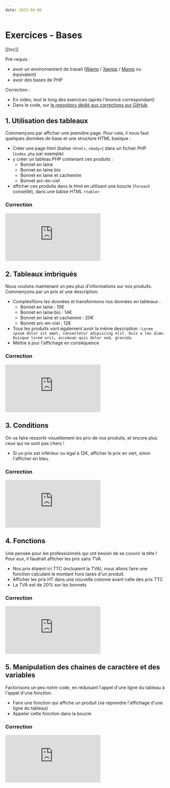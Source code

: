 ```yaml
---
date: 2023-04-06
---
```


# Exercices - Bases

[[toc]]

Pré-requis :
- avoir un environnement de travail ([Wamp](https://www.wampserver.com/) / [Xampp](https://www.apachefriends.org/fr/index.html) / [Mamp](https://www.mamp.info/en/downloads/) ou équivalent)
- avoir des bases de PHP

Correction :

- En vidéo, tout le long des exercices (après l'énoncé correspondant)
- Dans le code, sur [le repository dédié aux corrections sur GitHub](https://github.com/Dreeckan/beanies/pulls?q=is%3Apr). 

## 1. Utilisation des tableaux

Commençons par afficher une première page. Pour cela, il nous faut quelques données de base et une structure HTML basique :

- Créer une page html (balise `<html>`, `<body>`) dans un fichier PHP (`index.php` par exemple)
- y créer un tableau PHP contenant ces produits :
    - Bonnet en laine
    - Bonnet en laine bio
    - Bonnet en laine et cachemire
    - Bonnet arc-en-ciel
- afficher ces produits dans le html en utilisant une boucle (`foreach` conseillé), dans une balise HTML `<table>`

### Correction 

<iframe class="yt-video" src="https://www.youtube.com/embed/b_yjqBY0p60" title="Exercice 1" frameborder="0" allow="accelerometer; clipboard-write; encrypted-media; gyroscope; web-share" allowfullscreen></iframe>

## 2. Tableaux imbriqués

Nous voulons maintenant un peu plus d'informations sur nos produits. Commençons par un prix et une description.

- Complexifions les données et transformons nos données en tableaux :
    - Bonnet en laine : 10€
    - Bonnet en laine bio : 14€
    - Bonnet en laine et cachemire : 20€
    - Bonnet arc-en-ciel : 12€
- Tous les produits vont également avoir la même description : `Lorem ipsum dolor sit amet, consectetur adipiscing elit. Duis a leo diam. Quisque lorem orci, accumsan quis dolor sed, gravida.`
- Mettre à jour l'affichage en conséquence

### Correction 

<iframe class="yt-video" src="https://www.youtube.com/embed/VlCqX0J7Opo" title="Exercice 1" frameborder="0" allow="accelerometer; clipboard-write; encrypted-media; gyroscope; web-share" allowfullscreen></iframe>

## 3. Conditions

On va faire ressortir visuellement les prix de nos produits, et encore plus ceux qui ne sont pas chers !

- Si un prix est inférieur ou égal à 12€, afficher le prix en vert, sinon l'afficher en bleu.

### Correction 

<iframe class="yt-video" src="https://www.youtube.com/embed/g-Unz6AniCo" title="Exercice 1" frameborder="0" allow="accelerometer; clipboard-write; encrypted-media; gyroscope; web-share" allowfullscreen></iframe>

## 4. Fonctions

Une pensée pour les professionnels qui ont besoin de se couvrir la tête ! Pour eux, il faudrait afficher les prix sans TVA.

- Nos prix étaient ici TTC (incluaient la TVA), nous allons faire une fonction calculant le montant hors taxes d'un produit.
- Afficher les prix HT dans une nouvelle colonne avant celle des prix TTC
- La TVA est de 20% sur les bonnets

### Correction 

<iframe class="yt-video" src="https://www.youtube.com/embed/G2VFNOS29cQ" title="Exercice 1" frameborder="0" allow="accelerometer; clipboard-write; encrypted-media; gyroscope; web-share" allowfullscreen></iframe>

## 5. Manipulation des chaines de caractère et des variables

Factorisons un peu notre code, en réduisant l'appel d'une ligne du tableau à l'appel d'une fonction.

- Faire une fonction qui affiche un produit (va reprendre l'affichage d'une ligne du tableau)
- Appeler cette fonction dans la boucle

### Correction 

<iframe class="yt-video" src="https://www.youtube.com/embed/FBX5-V6mphc" title="Exercice 1" frameborder="0" allow="accelerometer; clipboard-write; encrypted-media; gyroscope; web-share" allowfullscreen></iframe>
